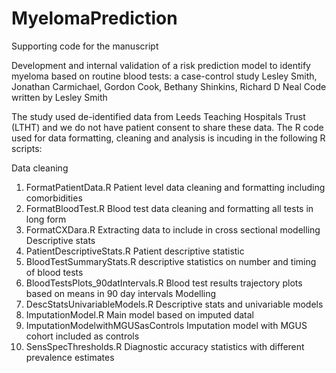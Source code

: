# MyelomaPrediction
Supporting code for the manuscript

Development and internal validation of a risk prediction model to identify myeloma based on routine blood tests: a case-control study
Lesley Smith, Jonathan Carmichael, Gordon Cook, Bethany Shinkins, Richard D Neal 
Code written by Lesley Smith 

The study used de-identified data from Leeds Teaching Hospitals Trust (LTHT) and we do not have patient consent to share these data. The R code used for data formatting, cleaning and analysis is incuding in the following R scripts: 

Data cleaning
1.	FormatPatientData.R Patient level data cleaning and formatting including comorbidities
2.	FormatBloodTest.R  Blood test data cleaning and formatting all tests in long form  
3.	FormatCXDara.R Extracting data to include in cross sectional modelling 
Descriptive stats
4.	PatientDescriptiveStats.R Patient descriptive statistic
5.	BloodTestSummaryStats.R descriptive statistics on number and timing of blood tests   
6.	BloodTestsPlots_90datIntervals.R Blood test results trajectory plots based on means in 90 day intervals
Modelling
7.	DescStatsUnivariableModels.R Descriptive stats and univariable models
8.	ImputationModel.R Main model based on imputed datal
9.	ImputationModelwithMGUSasControls Imputation model with MGUS cohort included as controls
10.	SensSpecThresholds.R Diagnostic accuracy statistics with different prevalence estimates 

